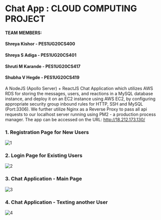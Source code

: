 # Chat App : CLOUD COMPUTING PROJECT

#### TEAM MEMBERS:
#### Shreya Kishor - PES1UG20CS400
#### Shreya S Adiga - PES1UG20CS401
#### Shruti M Karande - PES1UG20CS417
#### Shubha V Hegde - PES1UG20CS419

A NodeJS (Apollo Server) + ReactJS Chat Application which utilizes AWS RDS for storing the messages, users, and reactions in a MySQL database instance, and deploy it on an EC2 instance using AWS EC2, by configuring appropriate security group inbound rules for HTTP, SSH and MySQL (Port:3306). We further utilize Nginx as a Reverse Proxy to pass all api requests to our localhost server running using PM2 - a production process manager. 
The app can be accessed on the URL: http://18.212.173.130/

### 1. Registration Page for New Users
![1](https://user-images.githubusercontent.com/73905298/235227331-38d4d7e8-6b55-4c8e-a499-82e83dfba5d0.png)

### 2. Login Page for Existing Users
![2](https://user-images.githubusercontent.com/73905298/235229458-87e2ba52-c034-493d-88bf-e05b1018e38e.png)

### 3. Chat Application - Main Page
![3](https://user-images.githubusercontent.com/73905298/235229466-130f4679-2fc5-407d-93e1-839051385d43.png)

### 4. Chat Application - Texting another User
![4](https://user-images.githubusercontent.com/73905298/235229478-5e896a4f-be68-4637-ab77-1684bc70d571.png)
